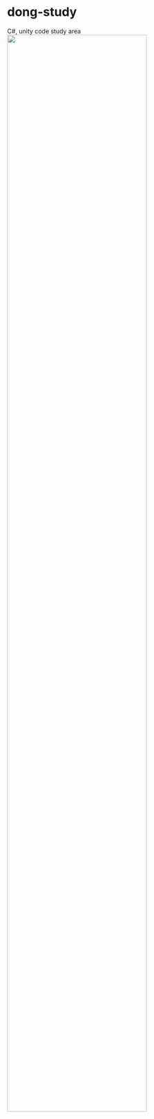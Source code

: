 # dong-study
C#, unity code study area
<img Width= "80%" src="https://user-images.githubusercontent.com/109141501/179136078-33f69dca-c117-47ce-9ea4-6238306f6ef4.gif">
